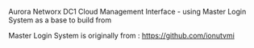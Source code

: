Aurora Networx DC1 Cloud Management Interface - using Master Login System as a base to build from 

Master Login System is originally from :
https://github.com/ionutvmi
